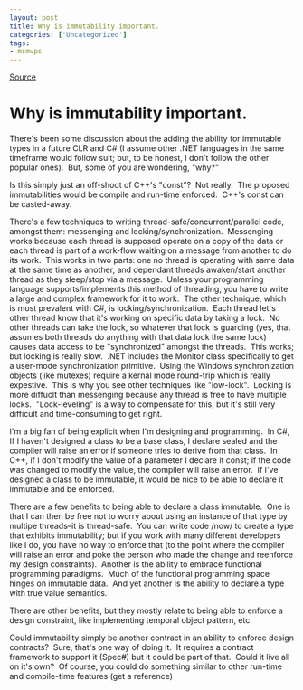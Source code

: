```yaml
---
layout: post
title: Why is immutability important.
categories: ['Uncategorized']
tags:
- msmvps
---
```

[Source](http://blogs.msmvps.com/peterritchie/2008/01/07/why-is-immutability-important/ "Permalink to Why is immutability important.")

# Why is immutability important.

There's been some discussion about the adding the ability for immutable types in a future CLR and C# (I assume other .NET languages in the same timeframe would follow suit; but, to be honest, I don't follow the other popular ones).  But, some of you are wondering, "why?"

Is this simply just an off-shoot of C++'s "const"?  Not really.  The proposed immutabilities would be compile and run-time enforced.  C++'s const can be casted-away.

There's a few techniques to writing thread-safe/concurrent/parallel code, amongst them: messenging and locking/synchronization.  Messenging works because each thread is supposed operate on a copy of the data or each thread is part of a work-flow waiting on a message from another to do its work.  This works in two parts: one no thread is operating with same data at the same time as another, and dependant threads awaken/start another thread as they sleep/stop via a message.  Unless your programming language supports/implements this method of threading, you have to write a large and complex framework for it to work.  The other technique, which is most prevalent with C#, is locking/synchronization.  Each thread let's other thread know that it's working on specific data by taking a lock.  No other threads can take the lock, so whatever that lock is guarding (yes, that assumes both threads do anything with that data lock the same lock) causes data access to be "synchronized" amongst the threads.  This works; but locking is really slow.  .NET includes the Monitor class specifically to get a user-mode synchronization primitive.  Using the Windows synchronization objects (like mutexes) require a kernal mode round-trip which is really expestive.  This is why you see other techniques like "low-lock".  Locking is more diffuclt than messenging because any thread is free to have multiple locks.  "Lock-leveling" is a way to compensate for this, but it's still very difficult and time-consuming to get right.

I'm a big fan of being explicit when I'm designing and programming.  In C#, If I haven't designed a class to be a base class, I declare sealed and the compiler will raise an error if someone tries to derive from that class.  In C++, if I don't modify the value of a parameter I declare it const; if the code was changed to modify the value, the compiler will raise an error.  If I've designed a class to be immutable, it would be nice to be able to declare it immutable and be enforced.

There are a few benefits to being able to declare a class immutable.  One is that I can then be free not to worry about using an instance of that type by multipe threads–it is thread-safe.  You can write code /now/ to create a type that exhibits immutability; but if you work with many different developers like I do, you have no way to enforce that (to the point where the compiler will raise an error and poke the person who made the change and reenforce my design constraints).  Another is the ability to embrace functional programming paradigms.  Much of the functional programming space hinges on immutable data.  And yet another is the ability to declare a type with true value semantics.  

There are other benefits, but they mostly relate to being able to enforce a design constraint, like implementing temporal object pattern, etc.

Could immutability simply be another contract in an ability to enforce design contracts?  Sure, that's one way of doing it.  It requires a contract framework to support it (Spec#) but it could be part of that.  Could it live all on it's own?  Of course, you could do something similar to other run-time and compile-time features (get a reference)

